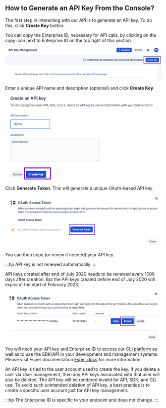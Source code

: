 ## How to Generate an API Key From the Console?

  

The first step in interacting with our API is to generate an API key. To do this, click **Create Key** button.

You can copy the Enterprise ID, necessary for API calls, by clicking on the copy icon next to Enterprise ID on the top right of this section.

![Create key button](./images/1-generateKey.png)

  
  

Enter a unique API name and description (optional) and click **Create Key**.

  
  

![Add key name](./images/2-create.png)

  

Click **Generate Token**. This will generate a unique OAuth-based API key.

  

![Generate button](./images/3-Token.png)

  

You can then copy (or renew if needed) your API key. 

:::tip
API key is not renewed automatically.
:::

API keys created after end of July 2020 needs to be renewed every 1000 days after creation. But the API keys created before end of July 2020 will expire at the start of February 2023.  

  

![renew key button](./images/4-renew.png)

  
  

You will need your API key and Enterprise ID to access our  [CLI platform](https://github.com/esper-io/esper-cli) as well as to use the SDK/API in your development and management systems. Please visit Esper documentation [Esper docs](https://docs.esper.io/) for more information.

An API key is tied to the user account used to create the key. If you delete a user via User management, then any API keys associated with that user will also be deleted. The API key will be rendered invalid for API, SDK, and CLI use. To avoid such unintended deletion of API key, a best practice is to create a specific user account just for API key management. 

:::tip
The Enterprise ID is specific to your endpoint and does not change.
:::